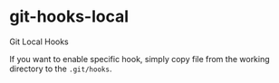 # git-hooks-local
Git Local Hooks

If you want to enable specific hook, simply copy file from the working directory to the `.git/hooks`.
